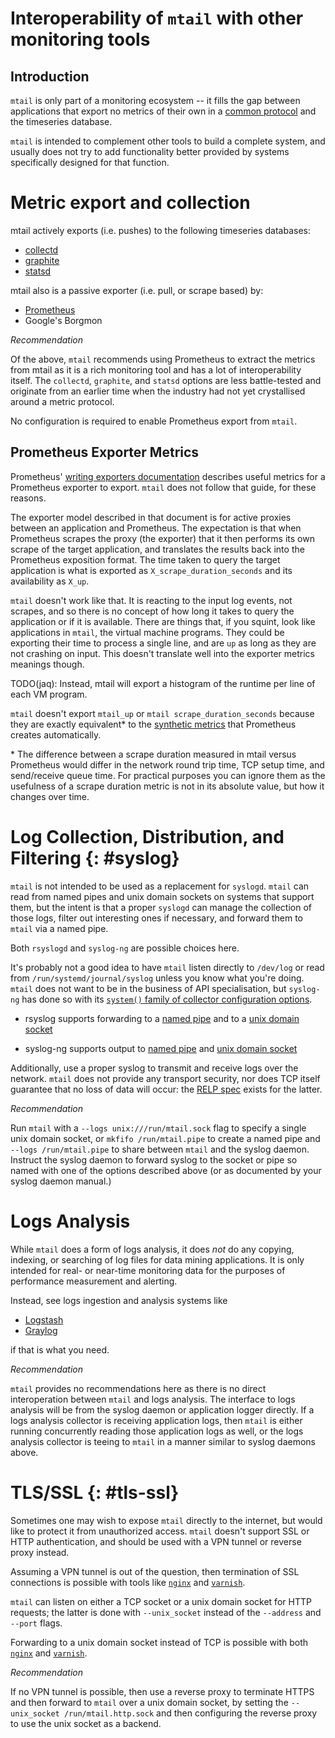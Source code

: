 # Interoperability of `mtail` with other monitoring tools

## Introduction

`mtail` is only part of a monitoring ecosystem -- it fills the gap between applications that export no metrics of their own in a [common protocol](Metrics.md) and the timeseries database.

`mtail` is intended to complement other tools to build a complete system, and usually does not try to add functionality better provided by systems specifically designed for that function.

# Metric export and collection

mtail actively exports (i.e. pushes) to the following timeseries databases:

  * [collectd](http://collectd.org/)
  * [graphite](http://graphite.wikidot.com/start)
  * [statsd](https://github.com/etsy/statsd)

mtail also is a passive exporter (i.e. pull, or scrape based) by:

  * [Prometheus](http://prometheus.io)
  * Google's Borgmon
  
*Recommendation*

Of the above, `mtail` recommends using Prometheus to extract the metrics from mtail as it is a rich monitoring tool and has a lot of interoperability itself.  The `collectd`, `graphite`, and `statsd` options are less battle-tested and originate from an earlier time when the industry had not yet crystallised around a metric protocol.

No configuration is required to enable Prometheus export from `mtail`.

## Prometheus Exporter Metrics

Prometheus' [writing exporters documentation](https://prometheus.io/docs/instrumenting/writing_exporters/) describes useful metrics for a Prometheus exporter to export. `mtail` does not follow that guide, for these reasons.

The exporter model described in that document is for active proxies between an application and Prometheus.  The expectation is that when Prometheus scrapes the proxy (the exporter) that it then performs its own scrape of the target application, and translates the results back into the Prometheus exposition format.  The time taken to query the target application is what is exported as `X_scrape_duration_seconds` and its availability as `X_up`.

`mtail` doesn't work like that.  It is reacting to the input log events, not scrapes, and so there is no concept of how long it takes to query the application or if it is available.  There are things that, if you squint, look like applications in `mtail`, the virtual machine programs.  They could be exporting their time to process a single line, and are `up` as long as they are not crashing on input.  This doesn't translate well into the exporter metrics meanings though.

TODO(jaq): Instead, mtail will export a histogram of the runtime per line of each VM program.

`mtail` doesn't export `mtail_up` or `mtail scrape_duration_seconds` because they are exactly equivalent* to the [synthetic metrics](https://prometheus.io/docs/concepts/jobs_instances/) that Prometheus creates automatically.

\* The difference between a scrape duration measured in mtail versus Prometheus would differ in the network round trip time, TCP setup time, and send/receive queue time.  For practical purposes you can ignore them as the usefulness of a scrape duration metric is not in its absolute value, but how it changes over time.


# Log Collection, Distribution, and Filtering {: #syslog}

`mtail` is not intended to be used as a replacement for `syslogd`.  `mtail` can read from named pipes and unix domain sockets on systems that support them, but the intent is that a proper `syslogd` can manage the collection of those logs, filter out interesting ones if necessary, and forward them to `mtail` via a named pipe.

Both `rsyslogd` and `syslog-ng` are possible choices here.

It's probably not a good idea to have `mtail` listen directly to `/dev/log` or read from `/run/systemd/journal/syslog` unless you know what you're doing.  `mtail` does not want to be in the business of API specialisation, but `syslog-ng` has done so with its [`system()` family of collector configuration options](https://www.syslog-ng.com/technical-documents/doc/syslog-ng-open-source-edition/3.22/administration-guide/26#TOPIC-1209162).

* rsyslog supports forwarding to a [named pipe](https://www.rsyslog.com/doc/master/configuration/modules/ompipe.html) and to a [unix domain socket](https://www.rsyslog.com/doc/master/configuration/modules/omuxsock.html)

* syslog-ng supports output to [named pipe](https://www.syslog-ng.com/technical-documents/doc/syslog-ng-open-source-edition/3.30/administration-guide/44#TOPIC-1595018) and [unix domain socket](https://www.syslog-ng.com/technical-documents/doc/syslog-ng-open-source-edition/3.30/administration-guide/54#TOPIC-1595060)

Additionally, use a proper syslog to transmit and receive logs over the network.  `mtail` does not provide any transport security, nor does TCP itself guarantee that no loss of data will occur: the [RELP spec](https://www.rsyslog.com/doc/v8-stable/tutorials/reliable_forwarding.html) exists for the latter.

*Recommendation*

Run `mtail` with a `--logs unix:///run/mtail.sock` flag to specify a single unix domain socket, or `mkfifo /run/mtail.pipe` to create a named pipe and `--logs /run/mtail.pipe` to share between `mtail` and the syslog daemon.  Instruct the syslog daemon to forward syslog to the socket or pipe so named with one of the options described above (or as documented by your syslog daemon manual.)

# Logs Analysis

While `mtail` does a form of logs analysis, it does _not_ do any copying,
indexing, or searching of log files for data mining applications.  It is only
intended for real- or near-time monitoring data for the purposes of performance
measurement and alerting.

Instead, see logs ingestion and analysis systems like

  * [Logstash](https://www.elastic.co/products/logstash)
  * [Graylog](https://www.graylog.org/)

if that is what you need.

*Recommendation*

`mtail` provides no recommendations here as there is no direct interoperation between `mtail` and logs analysis.  The interface to logs analysis will be from the syslog daemon or application logger directly.  If a logs analysis collector is receiving application logs, then `mtail` is either running concurrently reading those application logs as well, or the logs analysis collector is teeing to `mtail` in a manner similar to syslog daemons above.


# TLS/SSL {: #tls-ssl}

Sometimes one may wish to expose `mtail` directly to the internet, but would like to protect it from unauthorized access. `mtail` doesn't support SSL or HTTP authentication, and should be used with a VPN tunnel or reverse proxy instead.

Assuming a VPN tunnel is out of the question, then termination of SSL connections is possible with tools like [`nginx`]() and [`varnish`]().

`mtail` can listen on either a TCP socket or a unix domain socket for HTTP requests; the latter is done with `--unix_socket` instead of the `--address` and `--port` flags.

Forwarding to a unix domain socket instead of TCP is possible with both [`nginx`](http://nginx.org/en/docs/http/ngx_http_upstream_module.html) and [`varnish`](https://varnish-cache.org/docs/trunk/whats-new/upgrading-6.0.html#upd-6-0-uds-backend).

*Recommendation*

If no VPN tunnel is possible, then use a reverse proxy to terminate HTTPS and then forward to `mtail` over a unix domain socket, by setting the `--unix_socket /run/mtail.http.sock` and then configuring the reverse proxy to use the unix socket as a backend.

